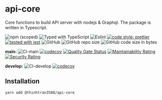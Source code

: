 # api-core

Core functions to build API server with nodejs &amp; Graphql. The package is written in Typescript.

![npm (scoped)](https://img.shields.io/npm/v/@thinhtran3588/api-core)
![Typed with TypeScript](https://flat.badgen.net/badge/icon/Typed?icon=typescript&label&labelColor=blue&color=555555)
![Eslint](https://badgen.net/badge/eslint/airbnb/ff5a5f?icon=airbnb)
[![code style: prettier](https://img.shields.io/badge/code_style-prettier-ff69b4.svg)](https://github.com/prettier/prettier)
[![tested with jest](https://img.shields.io/badge/tested_with-jest-99424f.svg)](https://github.com/facebook/jest)
![GitHub](https://img.shields.io/github/license/thinhtran3588/api-core)
![GitHub repo size](https://img.shields.io/github/repo-size/thinhtran3588/api-core)
![GitHub code size in bytes](https://img.shields.io/github/languages/code-size/thinhtran3588/api-core)

**main:**
![CI-main](https://github.com/thinhtran3588/api-core/workflows/CI-main/badge.svg)
[![codecov](https://codecov.io/gh/thinhtran3588/api-core/branch/main/graph/badge.svg)](https://codecov.io/gh/thinhtran3588/api-core)
[![Quality Gate Status](https://sonarcloud.io/api/project_badges/measure?project=thinhtran3588_api-core&metric=alert_status)](https://sonarcloud.io/dashboard?id=thinhtran3588_api-core)
[![Maintainability Rating](https://sonarcloud.io/api/project_badges/measure?project=thinhtran3588_api-core&metric=sqale_rating)](https://sonarcloud.io/dashboard?id=thinhtran3588_api-core)
[![Security Rating](https://sonarcloud.io/api/project_badges/measure?project=thinhtran3588_api-core&metric=security_rating)](https://sonarcloud.io/dashboard?id=thinhtran3588_api-core)

**develop:**
![CI-develop](https://github.com/thinhtran3588/api-core/workflows/CI-develop/badge.svg?branch=develop)
[![codecov](https://codecov.io/gh/thinhtran3588/api-core/branch/develop/graph/badge.svg)](https://codecov.io/gh/thinhtran3588/api-core/branch/develop)

## Installation

```bash
yarn add @thinhtran3588/api-core
```

